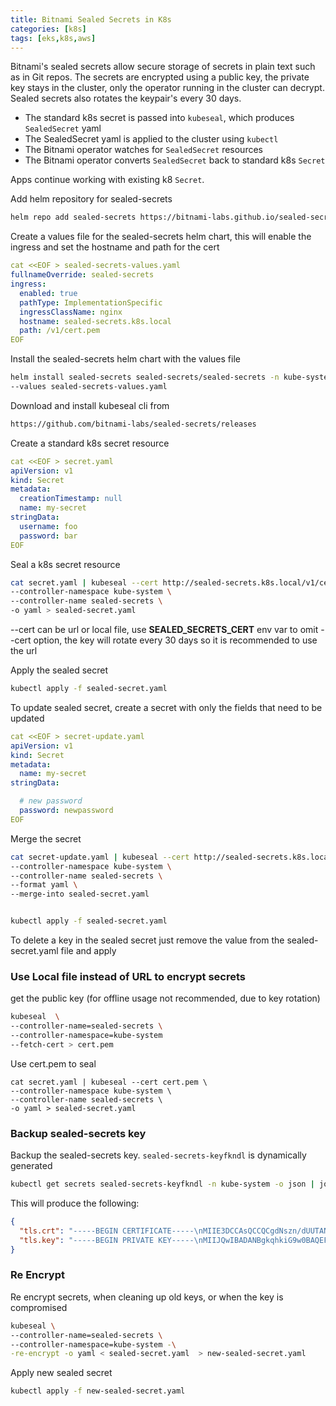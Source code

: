 ```yaml
---
title: Bitnami Sealed Secrets in K8s
categories: [k8s]
tags: [eks,k8s,aws]
---
```

Bitnami's sealed secrets allow secure storage of secrets in plain text such as in Git repos. The secrets are encrypted using a public key, the private key stays in the cluster, only the operator running in the cluster can decrypt. Sealed secrets also rotates the keypair's every 30 days. 

- The standard k8s secret is passed into `kubeseal`, which produces `SealedSecret` yaml 
- The SealedSecret yaml is applied to the cluster using `kubectl`
- The Bitnami operator watches for `SealedSecret` resources
- The Bitnami operator converts `SealedSecret` back to standard k8s `Secret`

Apps continue working with existing k8 `Secret`. 



Add helm repository for sealed-secrets
```bash
helm repo add sealed-secrets https://bitnami-labs.github.io/sealed-secrets
```

Create a values file for the sealed-secrets helm chart, this will enable the ingress and set the
hostname and path for the cert
```yaml
cat <<EOF > sealed-secrets-values.yaml
fullnameOverride: sealed-secrets
ingress:
  enabled: true
  pathType: ImplementationSpecific
  ingressClassName: nginx
  hostname: sealed-secrets.k8s.local
  path: /v1/cert.pem
EOF
```

Install the sealed-secrets helm chart with the values file
```bash
helm install sealed-secrets sealed-secrets/sealed-secrets -n kube-system \
--values sealed-secrets-values.yaml
```

Download and install kubeseal cli from
```bash
https://github.com/bitnami-labs/sealed-secrets/releases
```

Create a standard k8s secret resource
```yaml
cat <<EOF > secret.yaml
apiVersion: v1
kind: Secret
metadata:
  creationTimestamp: null
  name: my-secret
stringData:
  username: foo
  password: bar
EOF
```  


Seal a k8s secret resource 
```bash
cat secret.yaml | kubeseal --cert http://sealed-secrets.k8s.local/v1/cert.pem \
--controller-namespace kube-system \
--controller-name sealed-secrets \
-o yaml > sealed-secret.yaml
```

--cert can be url or local file, use **SEALED_SECRETS_CERT** env var to omit --cert option, 
  the key will rotate every 30 days so it is recommended to use the url


Apply the sealed secret
```bash
kubectl apply -f sealed-secret.yaml
```


To update sealed secret, create a secret with only the fields that need to be updated
```yaml
cat <<EOF > secret-update.yaml
apiVersion: v1
kind: Secret
metadata:
  name: my-secret
stringData:

  # new password
  password: newpassword
EOF
```

Merge the secret
```bash
cat secret-update.yaml | kubeseal --cert http://sealed-secrets.k8s.local/v1/cert.pem \
--controller-namespace kube-system \
--controller-name sealed-secrets \
--format yaml \
--merge-into sealed-secret.yaml


kubectl apply -f sealed-secret.yaml
```

To delete a key in the sealed secret just remove the value from the sealed-secret.yaml file and apply


### Use Local file instead of URL to encrypt secrets
get the public key (for offline usage not recommended, due to key rotation)
```bash
kubeseal  \
--controller-name=sealed-secrets \
--controller-namespace=kube-system       
--fetch-cert > cert.pem

```

Use cert.pem to seal 
```
cat secret.yaml | kubeseal --cert cert.pem \
--controller-namespace kube-system \
--controller-name sealed-secrets \
-o yaml > sealed-secret.yaml
```


### Backup sealed-secrets key
Backup the sealed-secrets key. `sealed-secrets-keyfkndl` is dynamically generated
```bash 
kubectl get secrets sealed-secrets-keyfkndl -n kube-system -o json | jq ".data | map_values(@base64d)"
```

This will produce the following:
``` json 
{
  "tls.crt": "-----BEGIN CERTIFICATE-----\nMIIE3DCCAsQCCQCgdNszn/dUUTANBgkqhkiG9w0BAQsFADAwMRYwFA...\n-----END CERTIFICATE-----\n",
  "tls.key": "-----BEGIN PRIVATE KEY-----\nMIIJQwIBADANBgkqhkiG9w0BAQEFAASCCS0wggkpAgEAAoICAQDAFYgUZStmW6Zo\n...\n-----END PRIVATE KEY-----\n"
}
```


### Re Encrypt
Re encrypt secrets, when cleaning up old keys, or when the key is compromised
```bash
kubeseal \
--controller-name=sealed-secrets \
--controller-namespace=kube-system -\
-re-encrypt -o yaml < sealed-secret.yaml  > new-sealed-secret.yaml
```

Apply new sealed secret
```bash
kubectl apply -f new-sealed-secret.yaml
```


